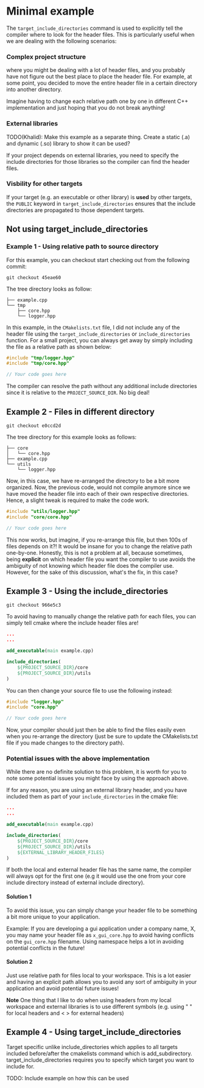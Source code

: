 # Minimal example

The `target_include_directories` command is used to explicitly tell the compiler where to look for the header files. This is particularly useful when we are dealing with the following scenarios:

### Complex project structure
where you might be dealing with a lot of header files, and you probably have not figure out the best place to place the header file. For example, at some point, you decided to move the entire header file in a certain directory into another directory.

Imagine having to change each relative path one by one in different C++ implementation and just hoping that you do not break anything!

### External libraries
TODO(Khalid): Make this example as a separate thing. Create a static (.a) and dynamic (.so) library to show it can be used?

If your project depends on external libraries, you need to specify the include directories for those libraries so the compiler can find the header files.

### Visbility for other targets
If your target (e.g. an executable or other library) is **used** by other targets, the `PUBLIC` keyword in `target_include_directories` ensures that the include directories are propagated to those dependent targets.

## Not using target_include_directories

### Example 1 - Using relative path to source directory
For this example, you can checkout start checking out from the following commit:
```
git checkout 45eae60
```

The tree directory looks as follow:
```shell
├── example.cpp
└── tmp
    ├── core.hpp
    └── logger.hpp
```

In this example, in the `CMakelists.txt` file, I did not include any of the header file using the `target_include_directories` or `include_directories`
function. For a small project, you can always get away by simply including the file as a relative path as shown below:

```cpp
#include "tmp/logger.hpp"
#include "tmp/core.hpp"

// Your code goes here
```

The compiler can resolve the path without any additional include directories since it is relative to the `PROJECT_SOURCE_DIR`. No big deal!

## Example 2 - Files in different directory

```shell
git checkout e0ccd2d
```

The tree directory for this example looks as follows:
```shell
├── core
│   └── core.hpp
├── example.cpp
└── utils
    └── logger.hpp
```

Now, in this case, we have re-arranged the directory to be a bit more organized. Now, the previous code, would not compile anymore since we have moved the header file into each of their own respective directories. Hence, a slight tweak is required to make the code work.

```cpp
#include "utils/logger.hpp"
#include "core/core.hpp"

// Your code goes here
```

This now works, but imagine, if you re-arrange this file, but then 100s of files depends on it?! It would be insane for you to change the relative path one-by-one. Honestly, this is not a problem at all, because sometimes, being **explicit** on which header file you want the compiler to use avoids the ambiguity of not knowing which header file does the compiler use. However, for the sake of this discussion, what's the fix, in this case?

## Example 3 - Using the include_directories

```shell
git checkout 966e5c3
```

To avoid having to manually change the relative path for each files, you can simply tell cmake where the include header files are!

```cmake
...
...

add_executable(main example.cpp)

include_directories(
    ${PROJECT_SOURCE_DIR}/core
    ${PROJECT_SOURCE_DIR}/utils
)
```

You can then change your source file to use the following instead:
```cpp
#include "logger.hpp"
#include "core.hpp"

// Your code goes here
```

Now, your compiler should just then be able to find the files easily even when you re-arrange the directory (just be sure to update the CMakelists.txt file if you made changes to the directory path).

### Potential issues with the above implementation

While there are no definite solution to this problem, it is worth for you to note some potential issues you might face by using the approach above.

If for any reason, you are using an external library header, and you have included them as part of your `include_directories` in the cmake file:

```cmake
...
...

add_executable(main example.cpp)

include_directories(
    ${PROJECT_SOURCE_DIR}/core
    ${PROJECT_SOURCE_DIR}/utils
    ${EXTERNAL_LIBRARY_HEADER_FILES}
)
```

If both the local and external header file has the same name, the compiler will always opt for the first one (e.g it would use the one from your core include directory instead of external include directory).

#### Solution 1

To avoid this issue, you can simply change your header file to be something a bit more unique to your application.

Example:
If you are developing a gui application under a company name, X, you may name your header file as `x_gui_core.hpp` to avoid having conflicts on the `gui_core.hpp` filename. Using namespace helps a lot in avoiding potential conflicts in the future!

#### Solution 2

Just use relative path for files local to your workspace. This is a lot easier and having an explicit path allows you to avoid any sort of ambiguity in your application and avoid potential future issues!

**Note** One thing that I like to do when using headers from my local workspace and external libraries is to use different symbols (e.g. using " " for local headers and < > for external headers)

## Example 4 - Using target_include_directories

Target specific unlike include_directories which applies to all targets included before/after the cmakelists command which is add_subdirectory. target_include_directories requires you to specify which target you want to include for.

TODO: Include example on how this can be used
